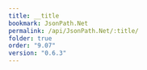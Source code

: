 ```yaml
---
title: __title
bookmark: JsonPath.Net
permalink: /api/JsonPath.Net/:title/
folder: true
order: "9.07"
version: "0.6.3"
---
```

